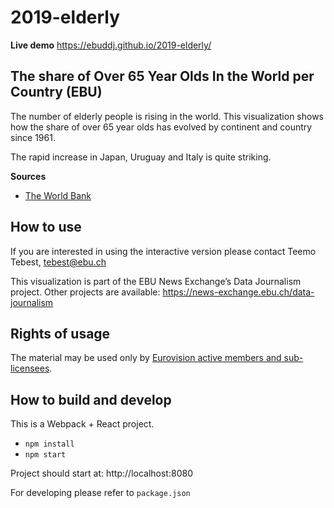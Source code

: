# 2019-elderly

**Live demo** https://ebuddj.github.io/2019-elderly/

## The share of Over 65 Year Olds In the World per Country (EBU)

The number of elderly people is rising in the world. This visualization shows how the share of over 65 year olds has evolved by continent and country since 1961.

The rapid increase in Japan, Uruguay and Italy is quite striking.

**Sources**
* [The World Bank](https://data.worldbank.org/indicator/SP.POP.65UP.TO)

## How to use

If you are interested in using the interactive version please contact Teemo Tebest, tebest@ebu.ch

This visualization is part of the EBU News Exchange’s Data Journalism project. Other projects are available: https://news-exchange.ebu.ch/data-journalism

## Rights of usage

The material may be used only by [Eurovision active members and sub-licensees](https://www.ebu.ch/eurovision-news/members-and-sublicensees).

## How to build and develop

This is a Webpack + React project.

* `npm install`
* `npm start`

Project should start at: http://localhost:8080

For developing please refer to `package.json`
